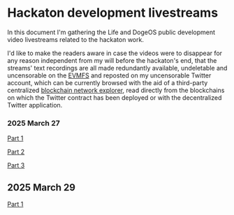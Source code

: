 # Hackaton development livestreams

In this document I'm gathering the Life and DogeOS
public development video livestreams related to the hackaton
work.

I'd like to make the readers aware in case the videos
were to disappear for any reason independent from my will
before the hackaton's end, that the streams' text recordings are all
made redundantly available, undeletable and uncensorable on the
[EVMFS](
  https://github.com/themartiancompany/evmfs)
and reposted on my uncensorable Twitter account, which can
be currently browsed with the aid of a third-party centralized
[blockchain network explorer](
  https://gnosisscan.io/address/0x7525fe558b4eafa9e6346846e4027ffab32f80a2?fadd=0x6E5163fC4BFc1511Dbe06bB605cc14a3e462332b),
read directly from the blockchains on which the Twitter
contract has been deployed or with the decentralized
Twitter application.

### 2025 March 27

[Part 1](
  https://x.com/truocolo/status/1905344423220646150)

[Part 2](
  https://x.com/truocolo/status/1905392545850339593)

[Part 3](
  https://x.com/truocolo/status/1905491059452321802)

## 2025 March 29

[Part 1](
  https://x.com/truocolo/status/1906056682687406478)
